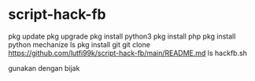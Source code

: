 # script-hack-fb
pkg update 
pkg upgrade 
pkg install python3
pkg install php
pkg install python mechanize
ls
pkg install git
git clone https://github.com/lutfi99k/script-hack-fb/main/README.md
ls
hackfb.sh

gunakan dengan bijak
